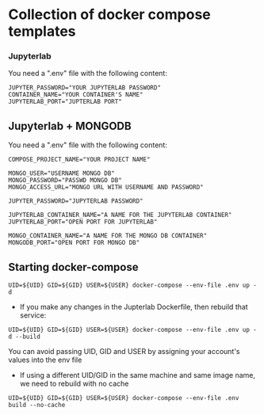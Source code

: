 # Collection of docker compose templates

### Jupyterlab


You need a ".env" file with the following content:

```
JUPYTER_PASSWORD="YOUR JUPYTERLAB PASSWORD"
CONTAINER_NAME="YOUR CONTAINER'S NAME"
JUPYTERLAB_PORT="JUPTERLAB PORT"
```


## Jupyterlab + MONGODB

You need a ".env" file with the following content:

```
COMPOSE_PROJECT_NAME="YOUR PROJECT NAME"

MONGO_USER="USERNAME MONGO DB"
MONGO_PASSWORD="PASSWD MONGO DB"
MONGO_ACCESS_URL="MONGO URL WITH USERNAME AND PASSWORD"

JUPYTER_PASSWORD="JUPYTERLAB PASSWORD"

JUPYTERLAB_CONTAINER_NAME="A NAME FOR THE JUPYTERLAB CONTAINER"
JUPYTERLAB_PORT="OPEN PORT FOR JUPYTERLAB"

MONGO_CONTAINER_NAME="A NAME FOR THE MONGO DB CONTAINER"
MONGODB_PORT="OPEN PORT FOR MONGO DB"
```

## Starting docker-compose

```
UID=${UID} GID=${GID} USER=${USER} docker-compose --env-file .env up -d
```

- If you make any changes in the Jupterlab Dockerfile, then rebuild that service:

```
UID=${UID} GID=${GID} USER=${USER} docker-compose --env-file .env up -d --build
```

You can avoid passing UID, GID and USER by assigning your account's values into the env file


- If using a different UID/GID in the same machine and same image name, we need to rebuild with no cache

```
UID=${UID} GID=${GID} USER=${USER} docker-compose --env-file .env build --no-cache
```
